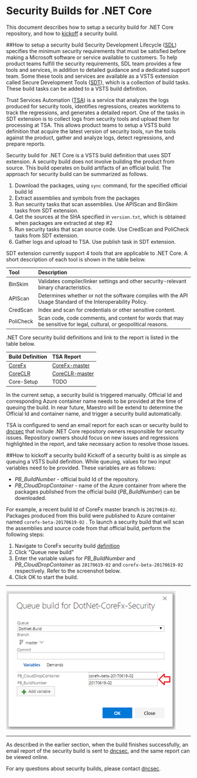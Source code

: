 # Security Builds for .NET Core

This document describes how to setup a security build for .NET Core repository, and how to [kickoff](#how-to-kickoff-security-build) a security build.

##How to setup a security build
Security Development Lifecycle ([SDL](http://sdl/)) specifies the minimum security requirements that must be satisfied before making a Microsoft software or service available to customers. To help product teams fulfill the security requirements, SDL team provides a few tools and services, in addition to detailed guidance and a dedicated support team. Some these tools and services are available as a VSTS extension called Secure Development Tools ([SDT](https://www.1eswiki.com/wiki/Secure_Development_Tools_VSTS_Extension)), which is a collection of build tasks. These build tasks can be added to a VSTS build definition. 

Trust Services Automation ([TSA](http://sql/wiki/Trust_Services_Automation_%28TSA%29)) is a service that analyzes the logs produced for security tools, identifies regressions, creates workitems to track the regressions, and generates a detailed report. One of the tasks in SDT extension is to collect logs from security tools and upload them for processing at TSA. This allows product teams to setup a VSTS build definition that acquire the latest version of security tools, run the tools against the product, gather and analyze logs, detect regressions, and prepare reports.

Security build for .NET Core is a VSTS build definition that uses SDT extension. A security build does not involve building the product from source. This build operates on build artifacts of an official build.  The approach for security build can be summarized as follows.

 1. Download the packages, using `sync` command, for the specified official build Id
 2. Extract assemblies and symbols from the packages
 3. Run security tasks that scan assemblies. Use APIScan and BinSkim tasks from SDT extension.
 4. Get the sources at the SHA specified in `version.txt`, which is obtained when packages are extracted at step #2
 5. Run security tasks that scan source code. Use CredScan and PoliCheck tasks from SDT extension.
 6. Gather logs and upload to TSA. Use publish task in SDT extension.

SDT extension currently support 4 tools that are applicable to .NET Core. A short description of each tool is shown in the table below.

|Tool|Description|
|:---|:----------|
|BinSkim | Validates compiler/linker settings and other security-relevant binary characteristics.|
|APIScan | Determines whether or not the software complies with the API Usage Standard of the Interoperability Policy.|
|CredScan | Index and scan for credentials or other sensitive content.|
|PoliCheck | Scan code, code comments, and content for words that may be sensitive for legal, cultural, or geopolitical reasons.|

.NET Core security build definitions and link to the report is listed in the table below.

|Build Definition|TSA Report|
|:---------------|:---------|
|[CoreFx](https://devdiv.visualstudio.com/DefaultCollection/DevDiv/_build/index?context=Mine&path=%5CDotNet%5Craeda&definitionId=6552&_a=completed)|[CoreFx-master](http://aztsa/api/Result/CodeBase/DotNet-CoreFx-Trusted_master/Summary)|
|[CoreCLR](https://devdiv.visualstudio.com/DefaultCollection/DevDiv/_build/index?context=Mine&path=%5CDotNet%5Craeda&definitionId=6598&_a=completed)|[CoreCLR-master](http://aztsa/api/Result/CodeBase/DotNet-CoreCLR-Trusted_master/Summary)|
|Core-Setup|TODO|

In the current setup, a security build is triggered manually. Official Id and corresponding Azure container name  needs to be provided at the time of queuing the build. In near future, Maestro will be extend to determine the Official Id and container name, and trigger a security build automatically.

TSA is configured to send an email report for each scan or security build to [dncsec](dncsec@microsoft.com) that include .NET Core repository owners responsible for security issues. Repository owners should focus on new issues and regressions highlighted in the report, and take necessary action to resolve those issues.

##How to kickoff a security build
Kickoff of a security build is as simple as queuing a VSTS build definition. While queuing, values for two input variables need to be provided. These variables are as follows:

 - *PB_BuildNumber* - official build Id of the repository.
 - *PB_CloudDropContainer* - name of the Azure container from where the packages published from the official build (*PB_BuildNumber*) can be downloaded.

For example, a recent build Id of CoreFx master branch is `20170619-02`. Packages produced from this build were published to Azure container named `corefx-beta-20170619-02` . To launch a security build that will scan the assemblies and source code from that official build, perform the following steps:

 1. Navigate to CoreFx security build [definition](https://devdiv.visualstudio.com/DefaultCollection/DevDiv/_build/index?context=Mine&path=%5CDotNet%5Craeda&definitionId=6552&_a=completed)
 2. Click "Queue new build"
 3. Enter the variable values for *PB_BuildNumber* and *PB_CloudDropContainer* as `20170619-02` and `corefx-beta-20170619-02` respectively. Refer to the screenshot below.
 4. Click OK to start the build. 

 ----------
![QueueSecurityBuild.](./assets/QueueSecurityBuild.png?raw=true)

----------

As described in the earlier section, when the build finishes successfully, an email report of the security build is sent to [dncsec](dncsec@microsoft.com), and the same report can be viewed online.

For any questions about security builds, please contact [dncsec](dncsec@microsoft.com).
